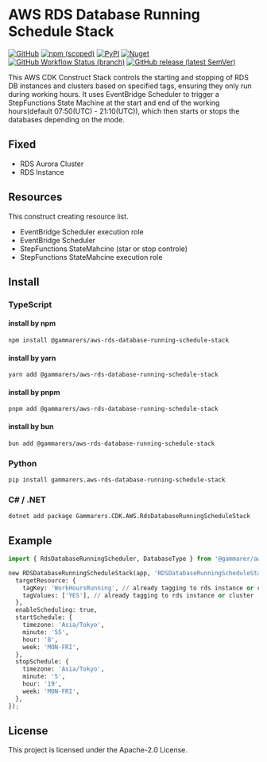# AWS RDS Database Running Schedule Stack

[![GitHub](https://img.shields.io/github/license/gammarers/aws-rds-database-running-schedule-stack?style=flat-square)](https://github.com/gammarers/aws-rds-database-running-schedule-stack/blob/main/LICENSE)
[![npm (scoped)](https://img.shields.io/npm/v/@gammarers/aws-rds-database-running-schedule-stack?style=flat-square)](https://www.npmjs.com/package/@gammarers/aws-rds-database-running-schedule-stack)
[![PyPI](https://img.shields.io/pypi/v/gammarers.aws-rds-database-running-schedule-stack?style=flat-square)](https://pypi.org/project/gammarers.aws-rds-database-running-schedule-stack/)
[![Nuget](https://img.shields.io/nuget/v/Gammarers.CDK.AWS.RdsDatabaseRunningScheduleStack?style=flat-square)](https://www.nuget.org/packages/Gammarers.CDK.AWS.RdsDatabaseRunningScheduleStack/)
[![GitHub Workflow Status (branch)](https://img.shields.io/github/actions/workflow/status/gammarers/aws-rds-database-running-schedule-stack/release.yml?branch=main&label=release&style=flat-square)](https://github.com/gammarers/aws-rds-database-running-schedule-stack/actions/workflows/release.yml)
[![GitHub release (latest SemVer)](https://img.shields.io/github/v/release/gammarers/aws-rds-database-running-schedule-stack?sort=semver&style=flat-square)](https://github.com/gammarers/aws-rds-database-running-schedule-stack/releases)

This AWS CDK Construct Stack controls the starting and stopping of RDS DB instances and clusters based on specified tags, ensuring they only run during working hours. It uses EventBridge Scheduler to trigger a StepFunctions State Machine at the start and end of the working hours(default 07:50(UTC) - 21:10(UTC)), which then starts or stops the databases depending on the mode.

## Fixed

* RDS Aurora Cluster
* RDS Instance

## Resources

This construct creating resource list.

* EventBridge Scheduler execution role
* EventBridge Scheduler
* StepFunctions StateMahcine (star or stop controle)
* StepFunctions StateMahcine execution role

## Install

### TypeScript

#### install by npm

```shell
npm install @gammarers/aws-rds-database-running-schedule-stack
```

#### install by yarn

```shell
yarn add @gammarers/aws-rds-database-running-schedule-stack
```

#### install by pnpm

```shell
pnpm add @gammarers/aws-rds-database-running-schedule-stack
```

#### install by bun

```shell
bun add @gammarers/aws-rds-database-running-schedule-stack
```

### Python

```shell
pip install gammarers.aws-rds-database-running-schedule-stack
```

### C# / .NET

```shell
dotnet add package Gammarers.CDK.AWS.RdsDatabaseRunningScheduleStack
```

## Example

```python
import { RdsDatabaseRunningScheduler, DatabaseType } from '@gammarer/aws-rds-database-running-schedule-stack';

new RDSDatabaseRunningScheduleStack(app, 'RDSDatabaseRunningScheduleStack', {
  targetResource: {
    tagKey: 'WorkHoursRunning', // already tagging to rds instance or cluster
    tagValues: ['YES'], // already tagging to rds instance or cluster
  },
  enableScheduling: true,
  startSchedule: {
    timezone: 'Asia/Tokyo',
    minute: '55',
    hour: '8',
    week: 'MON-FRI',
  },
  stopSchedule: {
    timezone: 'Asia/Tokyo',
    minute: '5',
    hour: '19',
    week: 'MON-FRI',
  },
});
```

## License

This project is licensed under the Apache-2.0 License.
